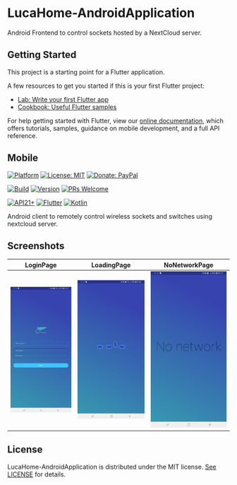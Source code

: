 # LucaHome-AndroidApplication

Android Frontend to control sockets hosted by a NextCloud server.

## Getting Started

This project is a starting point for a Flutter application.

A few resources to get you started if this is your first Flutter project:

- [Lab: Write your first Flutter app](https://flutter.io/docs/get-started/codelab)
- [Cookbook: Useful Flutter samples](https://flutter.io/docs/cookbook)

For help getting started with Flutter, view our 
[online documentation](https://flutter.io/docs), which offers tutorials, 
samples, guidance on mobile development, and a full API reference.

## Mobile

[![Platform](https://img.shields.io/badge/platform-Android-blue.svg)](https://www.android.com)
[![License: MIT](https://img.shields.io/badge/License-MIT-blue.svg)](https://opensource.org/licenses/MIT)
[![Donate: PayPal](https://img.shields.io/badge/paypal-donate-blue.svg)](https://www.paypal.me/GuepardoApps)

[![Build](https://img.shields.io/badge/build-Success-green.svg)](https://github.com/LucaHome/LucaHome-AndroidApplication/tree/nextcloud/lucahome_flutter)
[![Version](https://img.shields.io/badge/version-7.0.0+1-blue.svg)](https://github.com/LucaHome/LucaHome-AndroidApplication/tree/nextcloud/lucahome_flutter)
[![PRs Welcome](https://img.shields.io/badge/PRs-welcome-brightgreen.svg)](http://makeapullrequest.com)

[![API21+](https://img.shields.io/badge/API-21+-blue.svg)](https://android-arsenal.com/api?level=21)
[![Flutter](https://img.shields.io/badge/lang-Flutter-blue.svg)](https://flutter.dev/)
[![Kotlin](https://img.shields.io/badge/lang-Kotlin-orange.svg)](https://kotlinlang.org/)

Android client to remotely control wireless sockets and switches using nextcloud server.

## Screenshots

LoginPage                                | LoadingPage                             | NoNetworkPage
:---------------------------------------:|:---------------------------------------:|:---------------------------------------:
![alt tag](screenshots/LoginPage.jpg)    | ![alt tag](screenshots/LoadingPage.jpg) | ![alt tag](screenshots/NoNetworkPage.jpg)

## License

LucaHome-AndroidApplication is distributed under the MIT license. [See LICENSE](LICENSE.md) for details.